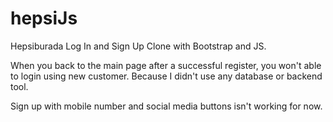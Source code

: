 # hepsiJs
Hepsiburada Log In and Sign Up Clone with Bootstrap and JS.

When you back to the main page after a successful register, you won't able to login using new customer. Because I didn't use any database or backend tool.

Sign up with mobile number and social media buttons isn't working for now.
